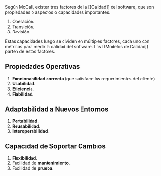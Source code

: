 Según McCall, existen tres factores de la [[Calidad]] del software, que son propiedades o aspectos o capacidades importantes.

1. Operación.
2. Transición.
3. Revisión.

Estas capacidades luego se dividen en múltiples factores, cada uno con métricas para medir la calidad del software. Los [[Modelos de Calidad]] parten de estos factores.

## Propiedades Operativas

1. **Funcionabilidad correcta** (que satisface los requerimientos del cliente).
2. **Usabilidad**.
3. **Eficiencia**.
4. **Fiabilidad**.

## Adaptabilidad a Nuevos Entornos

1. **Portabilidad**.
2. **Reusabilidad**.
3. **Interoperabilidad**.

## Capacidad de Soportar Cambios

1. **Flexibilidad**.
2. Facilidad de **mantenimiento**.
3. Facilidad de **prueba**.